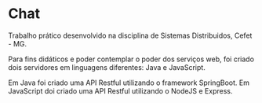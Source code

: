 # Chat

Trabalho prático desenvolvido na disciplina de Sistemas Distribuidos, Cefet - MG.

Para fins didáticos e poder contemplar o poder dos serviços web, foi criado dois servidores em linguagens diferentes: Java e JavaScript.

Em Java foi criado uma API Restful utilizando o framework SpringBoot.
Em JavaScript doi criado uma API Restful utilizando o NodeJS e Express. 